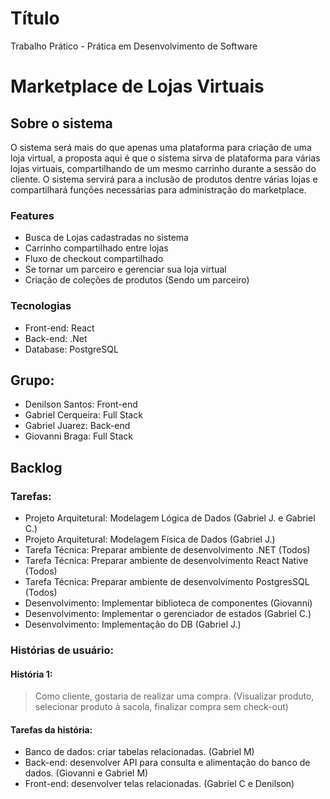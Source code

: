 # Título
Trabalho Prático - Prática em Desenvolvimento de Software

# Marketplace de Lojas Virtuais

## Sobre o sistema
O sistema será mais do que apenas uma plataforma para criação de uma loja virtual, a proposta aqui é que o sistema sirva de plataforma para várias lojas virtuais, compartilhando de um mesmo carrinho durante a sessão do cliente. O sistema servirá para a inclusão de produtos dentre várias lojas e compartilhará funções necessárias para administração do marketplace.

### Features
- Busca de Lojas cadastradas no sistema
- Carrinho compartilhado entre lojas
- Fluxo de checkout compartilhado
- Se tornar um parceiro e gerenciar sua loja virtual
- Criação de coleções de produtos (Sendo um parceiro)

### Tecnologias
- Front-end: React
- Back-end: .Net
- Database: PostgreSQL

## Grupo:
- Denilson Santos: Front-end
- Gabriel Cerqueira: Full Stack
- Gabriel Juarez: Back-end
- Giovanni Braga: Full Stack

## Backlog

### Tarefas:
- Projeto Arquitetural: Modelagem Lógica de Dados (Gabriel J. e Gabriel C.)
- Projeto Arquitetural: Modelagem Física de Dados (Gabriel J.)
- Tarefa Técnica: Preparar ambiente de desenvolvimento .NET (Todos)
- Tarefa Técnica: Preparar ambiente de desenvolvimento React Native (Todos)
- Tarefa Técnica: Preparar ambiente de desenvolvimento PostgresSQL (Todos)
- Desenvolvimento: Implementar biblioteca de componentes (Giovanni)
- Desenvolvimento: Implementar o gerenciador de estados (Gabriel C.)
- Desenvolvimento: Implementação do DB (Gabriel J.)


### Histórias de usuário:

#### História 1:
> Como cliente, gostaria de realizar uma compra. (Visualizar produto, selecionar produto à sacola, finalizar compra sem check-out)

#### Tarefas da história:
- Banco de dados: criar tabelas relacionadas. (Gabriel M)
- Back-end: desenvolver API para consulta e alimentação do banco de dados. (Giovanni e Gabriel M)
- Front-end: desenvolver telas relacionadas. (Gabriel C e Denilson)


